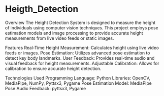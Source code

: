 # Heigth_Detection

Overview
The Height Detection System is designed to measure the height of individuals using computer vision techniques. This project employs pose estimation models and image processing to provide accurate height measurements from live video feeds or static images.

Features
Real-Time Height Measurement: Calculates height using live video feeds or images.
Pose Estimation: Utilizes advanced pose estimation to detect key body landmarks.
User Feedback: Provides real-time audio and visual feedback for height measurements.
Adjustable Calibration: Allows for calibration to ensure accurate height detection.

Technologies Used
Programming Language: Python
Libraries: OpenCV, MediaPipe, NumPy, Pyttsx3, Pygame
Pose Estimation Model: MediaPipe Pose
Audio Feedback: pyttsx3, Pygame
